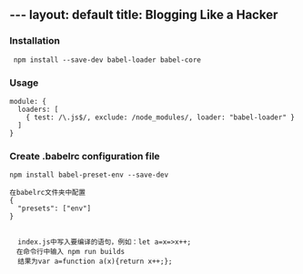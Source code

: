                                  ---
layout: default
title: Blogging Like a Hacker
---



###   Installation

     npm install --save-dev babel-loader babel-core

###   Usage

    module: {
      loaders: [
        { test: /\.js$/, exclude: /node_modules/, loader: "babel-loader" }
      ]
    }

###  Create .babelrc configuration file

    npm install babel-preset-env --save-dev

    在babelrc文件夹中配置
    {
      "presets": ["env"]
    }


      index.js中写入要编译的语句，例如：let a=x=>x++;
    　在命令行中输入 npm run builds
      结果为var a=function a(x){return x++;};
